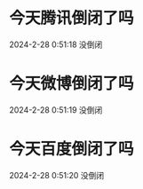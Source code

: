 # 今天腾讯倒闭了吗

2024-2-28 0:51:18 没倒闭

# 今天微博倒闭了吗

2024-2-28 0:51:19 没倒闭

# 今天百度倒闭了吗

2024-2-28 0:51:20 没倒闭


